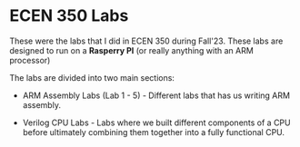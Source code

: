 # ECEN 350 Labs

These were the labs that I did in ECEN 350 during Fall'23. These labs are designed to run on a **Rasperry PI** (or really anything with an ARM processor)

The labs are divided into two main sections:

- ARM Assembly Labs (Lab 1 - 5) - Different labs that has us writing ARM assembly.

- Verilog CPU Labs - Labs where we built different components of a CPU before ultimately combining them together into a fully functional CPU.